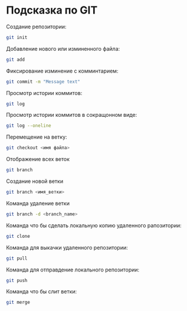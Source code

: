 # Подсказка по GIT

Создание репозитории:
```sh
git init 
```
Добавление нового или изминенного файла:
```sh
git add
``` 
Фиксирование изминение с комминтарием:
```sh
git commit -m "Message text"
```
Просмотр истории коммитов:
```sh
git log
``` 
Просмотр истории коммитов в сокращонном виде:
```sh
git log --oneline
```
Перемещение на ветку:
```sh
git checkout <имя файла>
```

Отображение всех веток 
```sh
git branch
```
Создание новой ветки 
```sh
git branch <имя_ветки>
```
Команда удаление ветки
```sh
git branch -d <branch_name>
```
Команда что бы сделать локальную копию удаленного рапозитории:
```sh
git clone
```
Команда для выкачки удаленного репозитории:
```sh
git pull
```
Команда для отправдение локального репозитории: 
```sh
git push
```
Команда что бы слит ветки:
```sh
git merge
```